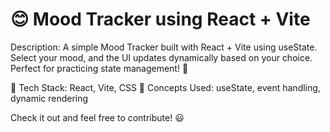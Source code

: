 # 😊 Mood Tracker using React + Vite

Description:
A simple Mood Tracker built with React + Vite using useState. Select your mood, and the UI updates dynamically based on your choice. Perfect for practicing state management! 🚀

🔹 Tech Stack: React, Vite, CSS
🔹 Concepts Used: useState, event handling, dynamic rendering

Check it out and feel free to contribute! 😃
